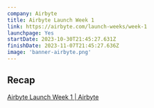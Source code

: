 ```yaml
---
company: Airbyte
title: Airbyte Launch Week 1
link: https://airbyte.com/launch-weeks/week-1
launchpage: Yes
startDate: 2023-10-30T21:45:27.631Z
finishDate: 2023-11-07T21:45:27.636Z
image: 'banner-airbyte.png'
---
```

## Recap
[Airbyte Launch Week 1 | Airbyte](https://airbyte.com/launch-weeks/week-1)